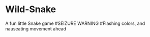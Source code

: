 # Wild-Snake
A fun little Snake game
#SEIZURE WARNING
#Flashing colors, and nauseating movement ahead
